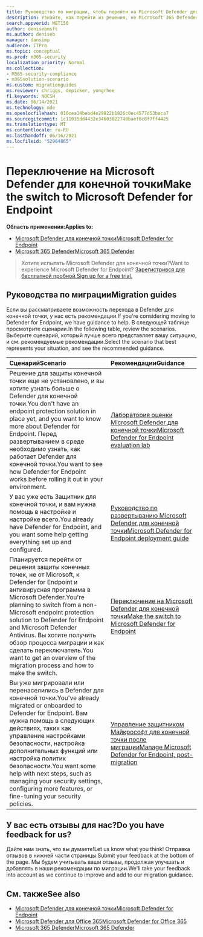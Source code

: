 ```yaml
---
title: Руководство по миграции, чтобы перейти на Microsoft Defender для конечной точки
description: Узнайте, как перейти из решения, не Microsoft 365 Defender в Microsoft Defender для конечной точки
search.appverid: MET150
author: denisebmsft
ms.author: deniseb
manager: dansimp
audience: ITPro
ms.topic: conceptual
ms.prod: m365-security
localization_priority: Normal
ms.collection:
- M365-security-compliance
- m365solution-scenario
ms.custom: migrationguides
ms.reviewer: chriggs, depicker, yongrhee
f1.keywords: NOCSH
ms.date: 06/14/2021
ms.technology: mde
ms.openlocfilehash: 010cea14bebd4e29822b1826c0ec4577d53baca7
ms.sourcegitcommit: 1c11035dd4432e34603022740baef0c8f7ff4425
ms.translationtype: MT
ms.contentlocale: ru-RU
ms.lasthandoff: 06/16/2021
ms.locfileid: "52964865"
---
```

# <a name="make-the-switch-to-microsoft-defender-for-endpoint"></a><span data-ttu-id="3c2c1-103">Переключение на Microsoft Defender для конечной точки</span><span class="sxs-lookup"><span data-stu-id="3c2c1-103">Make the switch to Microsoft Defender for Endpoint</span></span>

<span data-ttu-id="3c2c1-104">**Область применения:**</span><span class="sxs-lookup"><span data-stu-id="3c2c1-104">**Applies to:**</span></span>
- [<span data-ttu-id="3c2c1-105">Microsoft Defender для конечной точки</span><span class="sxs-lookup"><span data-stu-id="3c2c1-105">Microsoft Defender for Endpoint</span></span>](https://go.microsoft.com/fwlink/p/?linkid=2154037)
- [<span data-ttu-id="3c2c1-106">Microsoft 365 Defender</span><span class="sxs-lookup"><span data-stu-id="3c2c1-106">Microsoft 365 Defender</span></span>](https://go.microsoft.com/fwlink/?linkid=2118804)

> <span data-ttu-id="3c2c1-107">Хотите испытать Microsoft Defender для конечной точки?</span><span class="sxs-lookup"><span data-stu-id="3c2c1-107">Want to experience Microsoft Defender for Endpoint?</span></span> [<span data-ttu-id="3c2c1-108">Зарегистрився для бесплатной пробной.</span><span class="sxs-lookup"><span data-stu-id="3c2c1-108">Sign up for a free trial.</span></span>](https://www.microsoft.com/microsoft-365/windows/microsoft-defender-atp?ocid=docs-wdatp-exposedapis-abovefoldlink)

## <a name="migration-guides"></a><span data-ttu-id="3c2c1-109">Руководства по миграции</span><span class="sxs-lookup"><span data-stu-id="3c2c1-109">Migration guides</span></span>

<span data-ttu-id="3c2c1-110">Если вы рассматриваете возможность перехода в Defender для конечной точки, у нас есть рекомендации.</span><span class="sxs-lookup"><span data-stu-id="3c2c1-110">If you're considering moving to Defender for Endpoint, we have guidance to help.</span></span> <span data-ttu-id="3c2c1-111">В следующей таблице просмотрите сценарии.</span><span class="sxs-lookup"><span data-stu-id="3c2c1-111">In the following table, review the scenarios.</span></span> <span data-ttu-id="3c2c1-112">Выберите сценарий, который лучше всего представляет вашу ситуацию, и см. рекомендуемые рекомендации.</span><span class="sxs-lookup"><span data-stu-id="3c2c1-112">Select the scenario that best represents your situation, and see the recommended guidance.</span></span>

| <span data-ttu-id="3c2c1-113">Сценарий</span><span class="sxs-lookup"><span data-stu-id="3c2c1-113">Scenario</span></span> | <span data-ttu-id="3c2c1-114">Рекомендации</span><span class="sxs-lookup"><span data-stu-id="3c2c1-114">Guidance</span></span> |
|:----|:----|
| <span data-ttu-id="3c2c1-115">Решение для защиты конечной точки еще не установлено, и вы хотите узнать больше о Defender для конечной точки.</span><span class="sxs-lookup"><span data-stu-id="3c2c1-115">You don't have an endpoint protection solution in place yet, and you want to know more about Defender for Endpoint.</span></span> <span data-ttu-id="3c2c1-116">Перед развертыванием в среде необходимо узнать, как работает Defender для конечной точки.</span><span class="sxs-lookup"><span data-stu-id="3c2c1-116">You want to see how Defender for Endpoint works before rolling it out in your environment.</span></span>  | [<span data-ttu-id="3c2c1-117">Лаборатория оценки Microsoft Defender для конечной точки</span><span class="sxs-lookup"><span data-stu-id="3c2c1-117">Microsoft Defender for Endpoint evaluation lab</span></span>](evaluation-lab.md)   |
| <span data-ttu-id="3c2c1-118">У вас уже есть Защитник для конечной точки, и вам нужна помощь в настройке и настройке всего.</span><span class="sxs-lookup"><span data-stu-id="3c2c1-118">You already have Defender for Endpoint, and you want some help getting everything set up and configured.</span></span>  | [<span data-ttu-id="3c2c1-119">Руководство по развертыванию Microsoft Defender для конечной точки</span><span class="sxs-lookup"><span data-stu-id="3c2c1-119">Microsoft Defender for Endpoint deployment guide</span></span>](deployment-phases.md)  |
| <span data-ttu-id="3c2c1-120">Планируется перейти от решения защиты конечных точек, не от Microsoft, к Defender for Endpoint и антивирусная программа в Microsoft Defender.</span><span class="sxs-lookup"><span data-stu-id="3c2c1-120">You're planning to switch from a non-Microsoft endpoint protection solution to Defender for Endpoint and Microsoft Defender Antivirus.</span></span> <span data-ttu-id="3c2c1-121">Вы хотите получить обзор процесса миграции и как сделать переключатель.</span><span class="sxs-lookup"><span data-stu-id="3c2c1-121">You want to get an overview of the migration process and how to make the switch.</span></span> |[<span data-ttu-id="3c2c1-122">Переключение на Microsoft Defender для конечной точки</span><span class="sxs-lookup"><span data-stu-id="3c2c1-122">Make the switch to Microsoft Defender for Endpoint</span></span>](switch-to-microsoft-defender-migration.md)   |
| <span data-ttu-id="3c2c1-123">Вы уже мигрировали или перенаселились в Defender для конечной точки.</span><span class="sxs-lookup"><span data-stu-id="3c2c1-123">You've already migrated or onboarded to Defender for Endpoint.</span></span> <span data-ttu-id="3c2c1-124">Вам нужна помощь в следующих действиях, таких как управление настройками безопасности, настройка дополнительных функций или настройка политик безопасности.</span><span class="sxs-lookup"><span data-stu-id="3c2c1-124">You want some help with next steps, such as managing your security settings, configuring more features, or fine-tuning your security policies.</span></span> | [<span data-ttu-id="3c2c1-125">Управление защитником Майкрософт для конечной точки после миграции</span><span class="sxs-lookup"><span data-stu-id="3c2c1-125">Manage Microsoft Defender for Endpoint, post-migration</span></span>](manage-atp-post-migration.md) |


## <a name="do-you-have-feedback-for-us"></a><span data-ttu-id="3c2c1-126">У вас есть отзывы для нас?</span><span class="sxs-lookup"><span data-stu-id="3c2c1-126">Do you have feedback for us?</span></span>

<span data-ttu-id="3c2c1-127">Дайте нам знать, что вы думаете!</span><span class="sxs-lookup"><span data-stu-id="3c2c1-127">Let us know what you think!</span></span> <span data-ttu-id="3c2c1-128">Отправка отзывов в нижней части страницы.</span><span class="sxs-lookup"><span data-stu-id="3c2c1-128">Submit your feedback at the bottom of the page.</span></span> <span data-ttu-id="3c2c1-129">Мы будем учитывать ваши отзывы, продолжая улучшать и добавлять в наши рекомендации по миграции.</span><span class="sxs-lookup"><span data-stu-id="3c2c1-129">We'll take your feedback into account as we continue to improve and add to our migration guidance.</span></span>

## <a name="see-also"></a><span data-ttu-id="3c2c1-130">См. также</span><span class="sxs-lookup"><span data-stu-id="3c2c1-130">See also</span></span>

- [<span data-ttu-id="3c2c1-131">Microsoft Defender для конечной точки</span><span class="sxs-lookup"><span data-stu-id="3c2c1-131">Microsoft Defender for Endpoint</span></span>](/windows/security/threat-protection)
- [<span data-ttu-id="3c2c1-132">Microsoft Defender для Office 365</span><span class="sxs-lookup"><span data-stu-id="3c2c1-132">Microsoft Defender for Office 365</span></span>](/microsoft-365/security/office-365-security/office-365-atp)
- [<span data-ttu-id="3c2c1-133">Microsoft 365 Defender</span><span class="sxs-lookup"><span data-stu-id="3c2c1-133">Microsoft 365 Defender</span></span>](/microsoft-365/security/defender/microsoft-threat-protection?) 
